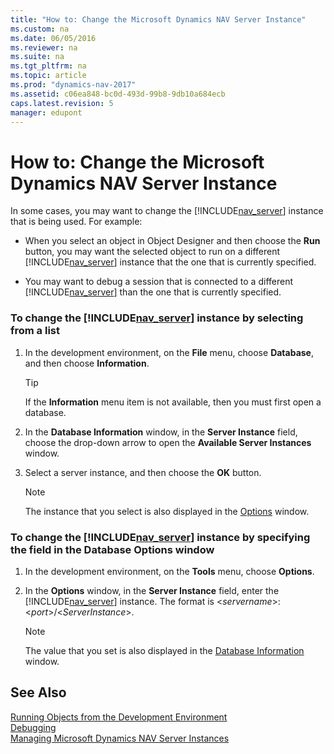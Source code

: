```yaml
---
title: "How to: Change the Microsoft Dynamics NAV Server Instance"
ms.custom: na
ms.date: 06/05/2016
ms.reviewer: na
ms.suite: na
ms.tgt_pltfrm: na
ms.topic: article
ms.prod: "dynamics-nav-2017"
ms.assetid: c06ea848-bc0d-493d-99b8-9db10a684ecb
caps.latest.revision: 5
manager: edupont
---
```

# How to: Change the Microsoft Dynamics NAV Server Instance
In some cases, you may want to change the [!INCLUDE[nav_server](includes/nav_server_md.md)] instance that is being used. For example:  

-   When you select an object in Object Designer and then choose the **Run** button, you may want the selected object to run on a different [!INCLUDE[nav_server](includes/nav_server_md.md)] instance that the one that is currently specified.  

-   You may want to debug a session that is connected to a different [!INCLUDE[nav_server](includes/nav_server_md.md)] than the one that is currently specified.  

### To change the [!INCLUDE[nav_server](includes/nav_server_md.md)] instance by selecting from a list  

1.  In the development environment, on the **File** menu, choose **Database**, and then choose **Information**.  

    > [!TIP]  
    >  If the **Information** menu item is not available, then you must first open a database.  

2.  In the **Database Information** window, in the **Server Instance** field, choose the drop-down arrow to open the **Available Server Instances** window.  

3.  Select a server instance, and then choose the **OK** button.  

    > [!NOTE]  
    >  The instance that you select is also displayed in the [Options](uiref/-$-S_2355-Options-$-.md) window.  

### To change the [!INCLUDE[nav_server](includes/nav_server_md.md)] instance by specifying the field in the Database Options window  

1.  In the development environment, on the **Tools** menu, choose **Options**.  

2.  In the **Options** window, in the **Server Instance** field, enter the [!INCLUDE[nav_server](includes/nav_server_md.md)] instance. The format is \<*servername*>:\<*port*>/\<*ServerInstance*>.  

    > [!NOTE]  
    >  The value that you set is also displayed in the [Database Information](uiref/-$-S_2349-Database-Information-$-.md) window.  

## See Also  
 [Running Objects from the Development Environment](Running-Objects-from-the-Development-Environment.md)   
 [Debugging](Debugging.md)   
 [Managing Microsoft Dynamics NAV Server Instances](Managing-Microsoft-Dynamics-NAV-Server-Instances.md)
